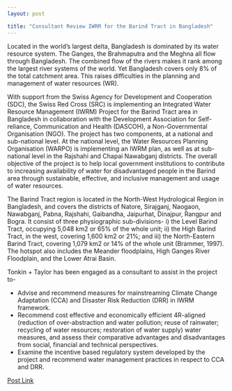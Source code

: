 ```yaml
---
layout: post

title: "Consultant Review IWRM for the Barind Tract in Bangladesh"
---
```


Located in the world’s largest delta, Bangladesh is dominated by its water resource system. The Ganges, the Brahmaputra and the Meghna all flow through Bangladesh. The combined flow of the rivers makes it rank among the largest river systems of the world. Yet Bangladesh covers only 8% of the total catchment area. This raises difficulties in the planning and management of water resources (WR).

With support from the Swiss Agency for Development and Cooperation (SDC), the Swiss Red Cross (SRC) is implementing an Integrated Water Resource Management (IWRM) Project for the Barind Tract area in Bangladesh in collaboration with the Development Association for Self-reliance, Communication and Health (DASCOH), a Non-Governmental Organisation (NGO). The project has two components, at a national and sub-national level. At the national level, the Water Resources Planning Organisation (WARPO) is implementing an IWRM plan, as well as at sub-national level in the Rajshahi and Chapai Nawabganj districts. The overall objective of the project is to help local government institutions to contribute to increasing availability of water for disadvantaged people in the Barind area through sustainable, effective, and inclusive management and usage of water resources.

The Barind Tract region is located in the North-West Hydrological Region in Bangladesh, and covers the districts of Natore, Sirajganj, Naogaon, Nawabganj, Pabna, Rajshahi, Gaibandha, Jaipurhat, Dinajpur, Rangpur and Bogra. It consist of three physiographic sub-divisions- i) the Level Barind Tract, occupying 5,048 km2 or 65% of the whole unit; ii) the High Barind Tract, in the west, covering 1,600 km2 or 21%; and iii) the North-Eastern Barind Tract, covering 1,079 km2 or 14% of the whole unit (Brammer, 1997). The hotspot also includes the Meander floodplains, High Ganges River Floodplain, and the Lower Atrai Basin.

Tonkin + Taylor has been engaged as a consultant to assist in the project to-
<ul>
	<li> Advise and recommend measures for mainstreaming Climate Change Adaptation (CCA) and Disaster Risk Reduction (DRR) in IWRM framework.</li>
	<li> Recommend cost effective and economically efficient 4R-aligned (reduction of over-abstraction and water pollution; reuse of rainwater; recycling of water resources; restoration of water supply) water measures, and assess their comparative advantages and disadvantages from social, financial and technical perspectives.</li>
	<li>Examine the incentive based regulatory system developed by the project and recommend water management practices in respect to CCA and DRR.</li>
</ul>
<a href="https-//www.linkedin.com/pulse/integrated-water-resource-management-iwrm-barind-tract-fakhruddin" target="_blank">Post Link</a>
